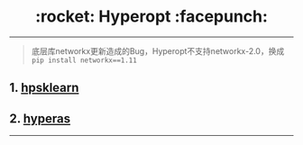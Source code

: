 <h1 align = "center">:rocket: Hyperopt :facepunch:</h1>

---

> 底层库networkx更新造成的Bug，Hyperopt不支持networkx-2.0，换成`pip install networkx==1.11`

## 1. [hpsklearn][1]

## 2. [hyperas][2]




---
[1]: https://github.com/hyperopt/hyperopt-sklearn
[2]: https://github.com/maxpumperla/hyperas
